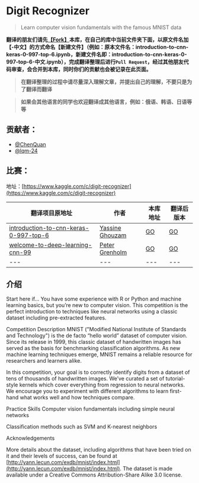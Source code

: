 # Digit Recognizer

> Learn computer vision fundamentals with the famous MNIST data

**翻译的朋友们请先[【Fork】](https://github.com/OpenSourceAI/kaggle-competition-details/fork)本库，在自己的库中当前文件夹下面，以原文件名加【-中文】的方式命名【新建文件】（例如：原本文件名：introduction-to-cnn-keras-0-997-top-6.ipynb，新建文件名即：introduction-to-cnn-keras-0-997-top-6-中文.ipynb），完成翻译整理后进行`Pull Request`，经过其他朋友代码审查，会合并到本库，同时你们的贡献也会被记录在此页面。**

>**在翻译整理的过程中请尽量深入理解文章，并提出自己的理解，不要只是为了翻译而翻译**

>**如果会其他语言的同学也欢迎翻译成其他语言，例如：俄语、韩语、日语等等**
## 贡献者：

- [@ChenQuan](https://github.com/ChenQuan)
- [@lqm-24](https://github.com/lqm-24)


## 比赛：

地址：[https://www.kaggle.com/c/digit-recognizer](https://www.kaggle.com/c/digit-recognizer)

|翻译项目原地址|作者|本库地址|翻译后版本|
|---|---|---|---|
|[introduction-to-cnn-keras-0-997-top-6](https://www.kaggle.com/yassineghouzam/introduction-to-cnn-keras-0-997-top-6)|[Yassine Ghouzam](https://www.kaggle.com/yassineghouzam)|[GO](introduction-to-cnn-keras-0-997-top-6.ipynb)|[GO](introduction-to-cnn-keras-0-997-top-6-中文.ipynb)|
| [welcome-to-deep-learning-cnn-99](https://www.kaggle.com/toregil/welcome-to-deep-learning-cnn-99) | [Peter Grenholm](https://www.kaggle.com/toregil) | [GO](welcome-to-deep-learning-cnn-99.ipynb) |[GO](welcome-to-deep-learning-cnn-99.ipynb)|
| --- | --- | --- | --- |

## 介绍

Start here if...
You have some experience with R or Python and machine learning basics, but you’re new to computer vision. This competition is the perfect introduction to techniques like neural networks using a classic dataset including pre-extracted features.

Competition Description
MNIST ("Modified National Institute of Standards and Technology") is the de facto “hello world” dataset of computer vision. Since its release in 1999, this classic dataset of handwritten images has served as the basis for benchmarking classification algorithms. As new machine learning techniques emerge, MNIST remains a reliable resource for researchers and learners alike.

In this competition, your goal is to correctly identify digits from a dataset of tens of thousands of handwritten images. We’ve curated a set of tutorial-style kernels which cover everything from regression to neural networks. We encourage you to experiment with different algorithms to learn first-hand what works well and how techniques compare.

Practice Skills
Computer vision fundamentals including simple neural networks

Classification methods such as SVM and K-nearest neighbors

Acknowledgements 

More details about the dataset, including algorithms that have been tried on it and their levels of success, can be found at [http://yann.lecun.com/exdb/mnist/index.html](http://yann.lecun.com/exdb/mnist/index.html). The dataset is made available under a Creative Commons Attribution-Share Alike 3.0 license.
